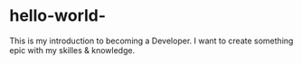 # hello-world-
This is my introduction to becoming a Developer.
I want to create something epic with my skilles & knowledge. 
